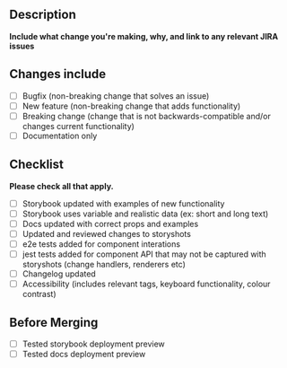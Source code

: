## Description

**Include what change you're making, why, and link to any relevant JIRA issues**

## Changes include

- [ ] Bugfix (non-breaking change that solves an issue)
- [ ] New feature (non-breaking change that adds functionality)
- [ ] Breaking change (change that is not backwards-compatible and/or changes current functionality)
- [ ] Documentation only

## Checklist

**Please check all that apply.**

- [ ] Storybook updated with examples of new functionality
- [ ] Storybook uses variable and realistic data (ex: short and long text)
- [ ] Docs updated with correct props and examples
- [ ] Updated and reviewed changes to storyshots
- [ ] e2e tests added for component interations
- [ ] jest tests added for component API that may not be captured with storyshots (change handlers, renderers etc)
- [ ] Changelog updated
- [ ] Accessibility (includes relevant tags, keyboard functionality, colour contrast)

## Before Merging

- [ ] Tested storybook deployment preview
- [ ] Tested docs deployment preview
